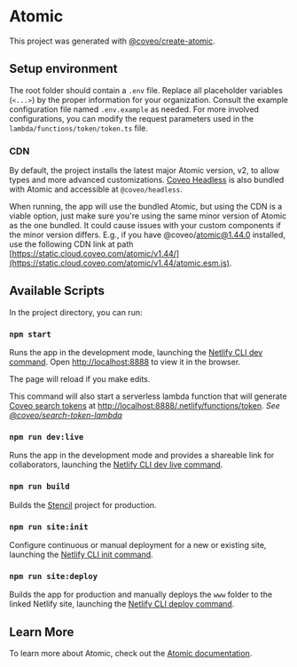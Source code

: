 # Atomic

This project was generated with [@coveo/create-atomic](https://npmjs.com/package/@coveo/create-atomic).

## Setup environment

The root folder should contain a `.env` file. Replace all placeholder variables (`<...>`) by the proper information for your organization. Consult the example configuration file named `.env.example` as needed. For more involved configurations, you can modify the request parameters used in the `lambda/functions/token/token.ts` file.

### CDN

By default, the project installs the latest major Atomic version, v2, to allow types and more advanced customizations. [Coveo Headless](https://www.npmjs.com/package/@coveo/headless) is also bundled with Atomic and accessible at `@coveo/headless`.

When running, the app will use the bundled Atomic, but using the CDN is a viable option, just make sure you're using the same minor version of Atomic as the one bundled. It could cause issues with your custom components if the minor version differs.
E.g., if you have @coveo/atomic@1.44.0 installed, use the following CDN link at path [https://static.cloud.coveo.com/atomic/v1.44/](https://static.cloud.coveo.com/atomic/v1.44/atomic.esm.js).

## Available Scripts

In the project directory, you can run:

### `npm start`

Runs the app in the development mode, launching the [Netlify CLI dev command](https://cli.netlify.com/commands/dev).
Open [http://localhost:8888](http://localhost:8888) to view it in the browser.

The page will reload if you make edits.

This command will also start a serverless lambda function that will generate [Coveo search tokens](https://docs.coveo.com/en/1346/) at [http://localhost:8888/.netlify/functions/token](http://localhost:8888/.netlify/functions/token).
_See [@coveo/search-token-lambda](https://www.npmjs.com/package/@coveo/search-token-lambda)_

### `npm run dev:live`

Runs the app in the development mode and provides a shareable link for collaborators, launching the [Netlify CLI dev live command](https://cli.netlify.com/commands/dev).

### `npm run build`

Builds the [Stencil](https://stenciljs.com/docs/cli) project for production.

### `npm run site:init`

Configure continuous or manual deployment for a new or existing site, launching the [Netlify CLI init command](https://cli.netlify.com/commands/init).

### `npm run site:deploy`

Builds the app for production and manually deploys the `www` folder to the linked Netlify site, launching the [Netlify CLI deploy command](https://cli.netlify.com/commands/deploy).

## Learn More

To learn more about Atomic, check out the [Atomic documentation](https://docs.coveo.com/en/atomic/latest/).
